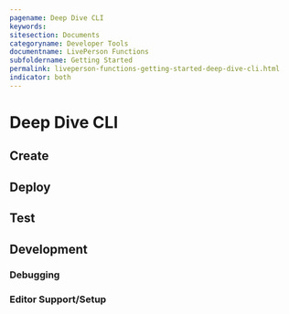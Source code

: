 ```yaml
---
pagename: Deep Dive CLI
keywords:
sitesection: Documents
categoryname: Developer Tools
documentname: LivePerson Functions
subfoldername: Getting Started
permalink: liveperson-functions-getting-started-deep-dive-cli.html
indicator: both
---
```


# Deep Dive CLI

## Create

## Deploy

## Test

## Development

### Debugging

### Editor Support/Setup
